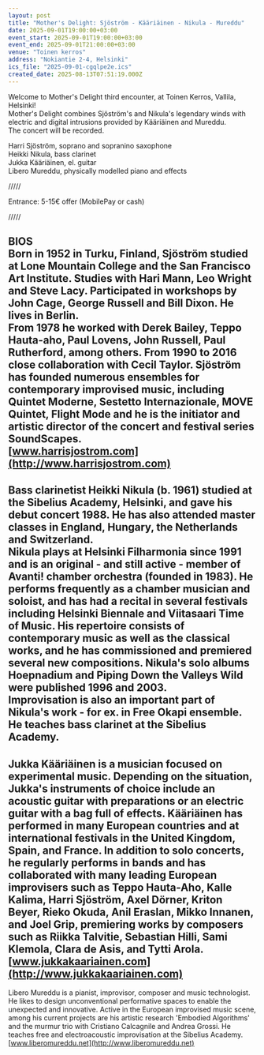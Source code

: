 ```yaml
---
layout: post
title: "Mother's Delight: Sjöström - Kääriäinen - Nikula - Mureddu"
date: 2025-09-01T19:00:00+03:00
event_start: 2025-09-01T19:00:00+03:00
event_end: 2025-09-01T21:00:00+03:00
venue: "Toinen kerros"
address: "Nokiantie 2-4, Helsinki"
ics_file: "2025-09-01-cgqlpe2e.ics"
created_date: 2025-08-13T07:51:19.000Z
---
```


Welcome to Mother's Delight third encounter, at Toinen Kerros, Vallila, Helsinki!  
Mother's Delight combines Sjöström's and Nikula's legendary winds with electric and digital intrusions provided by Kääriäinen and Mureddu.  
The concert will be recorded.  
  
Harri Sjöström, soprano and sopranino saxophone  
Heikki Nikula, bass clarinet  
Jukka Kääriäinen, el. guitar  
Libero Mureddu, physically modelled piano and effects  
  
/////  
  
Entrance: 5-15€ offer (MobilePay or cash)  
  
/////  
  
BIOS  
Born in 1952 in Turku, Finland, Sjöström studied at Lone Mountain College and the San Francisco Art Institute. Studies with Hari Mann, Leo Wright and Steve Lacy. Participated in workshops by John Cage, George Russell and Bill Dixon. He lives in Berlin.  
From 1978 he worked with Derek Bailey, Teppo Hauta-aho, Paul Lovens, John Russell, Paul Rutherford, among others. From 1990 to 2016 close collaboration with Cecil Taylor. Sjöström has founded numerous ensembles for contemporary improvised music, including Quintet Moderne, Sestetto Internazionale, MOVE Quintet, Flight Mode and he is the initiator and artistic director of the concert and festival series SoundScapes.  
[www.harrisjostrom.com](http://www.harrisjostrom.com)  
-----  
Bass clarinetist Heikki Nikula (b. 1961) studied at the Sibelius Academy, Helsinki, and gave his debut concert 1988. He has also attended master classes in England, Hungary, the Netherlands and Switzerland.  
Nikula plays at Helsinki Filharmonia since 1991 and is an original - and still active - member of Avanti! chamber orchestra (founded in 1983). He performs frequently as a chamber musician and soloist, and has had a recital in several festivals including Helsinki Biennale and Viitasaari Time of Music. His repertoire consists of contemporary music as well as the classical works, and he has commissioned and premiered several new compositions. Nikula's solo albums Hoepnadium and Piping Down the Valleys Wild were published 1996 and 2003.  
Improvisation is also an important part of Nikula's work - for ex. in Free Okapi ensemble. He teaches bass clarinet at the Sibelius Academy.  
-----  
Jukka Kääriäinen is a musician focused on experimental music. Depending on the situation, Jukka's instruments of choice include an acoustic guitar with preparations or an electric guitar with a bag full of effects. Kääriäinen has performed in many European countries and at international festivals in the United Kingdom, Spain, and France. In addition to solo concerts, he regularly performs in bands and has collaborated with many leading European improvisers such as Teppo Hauta-Aho, Kalle Kalima, Harri Sjöström, Axel Dörner, Kriton Beyer, Rieko Okuda, Anil Eraslan, Mikko Innanen, and Joel Grip, premiering works by composers such as Riikka Talvitie, Sebastian Hilli, Sami Klemola, Clara de Asis, and Tytti Arola.  
[www.jukkakaariainen.com](http://www.jukkakaariainen.com)  
-----  
Libero Mureddu is a pianist, improvisor, composer and music technologist. He likes to design unconventional performative spaces to enable the unexpected and innovative. Active in the European improvised music scene, among his current projects are his artistic research 'Embodied Algorithms' and the murmur trio with Cristiano Calcagnile and Andrea Grossi. He teaches free and electroacoustic improvisation at the Sibelius Academy.  
[www.liberomureddu.net](http://www.liberomureddu.net)
